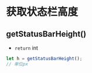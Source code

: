 # 获取状态栏高度

## getStatusBarHeight()

-   `return` int

```js
let h = getStatusBarHeight();
// 单位px
```
